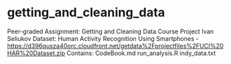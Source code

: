 # getting_and_cleaning_data
Peer-graded Assignment: Getting and Cleaning Data Course Project
Ivan Seliukov
Dataset:
Human Activity Recognition Using Smartphones - https://d396qusza40orc.cloudfront.net/getdata%2Fprojectfiles%2FUCI%20HAR%20Dataset.zip
Contains:
CodeBook.md 
run_analysis.R 
indy_data.txt
